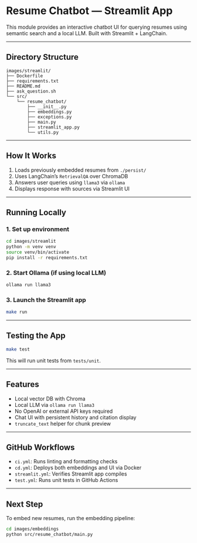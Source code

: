 # Resume Chatbot — Streamlit App

This module provides an interactive chatbot UI for querying resumes using semantic search and a local LLM. Built with Streamlit + LangChain.

---

## Directory Structure

```
images/streamlit/
├── Dockerfile
├── requirements.txt
├── README.md
├── ask_question.sh
└── src/
    └── resume_chatbot/
        ├── __init__.py
        ├── embeddings.py
        ├── exceptions.py
        ├── main.py
        ├── streamlit_app.py
        └── utils.py
```

---

## How It Works

1. Loads previously embedded resumes from `./persist/`
2. Uses LangChain’s `RetrievalQA` over ChromaDB
3. Answers user queries using `llama3` via `ollama`
4. Displays response with sources via Streamlit UI

---

## Running Locally

### 1. Set up environment

```bash
cd images/streamlit
python -m venv venv
source venv/bin/activate
pip install -r requirements.txt
```

### 2. Start Ollama (if using local LLM)

```bash
ollama run llama3
```

### 3. Launch the Streamlit app

```bash
make run
```

---

## Testing the App

```bash
make test
```

This will run unit tests from `tests/unit`.

---

## Features

- Local vector DB with Chroma
- Local LLM via `ollama run llama3`
- No OpenAI or external API keys required
- Chat UI with persistent history and citation display
- `truncate_text` helper for chunk preview

---

## GitHub Workflows

- `ci.yml`: Runs linting and formatting checks
- `cd.yml`: Deploys both embeddings and UI via Docker
- `streamlit.yml`: Verifies Streamlit app compiles
- `test.yml`: Runs unit tests in GitHub Actions

---

## Next Step

To embed new resumes, run the embedding pipeline:

```bash
cd images/embeddings
python src/resume_chatbot/main.py
```
